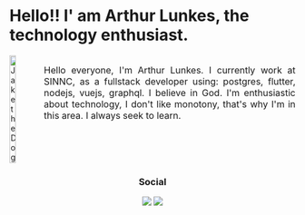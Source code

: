 # Hello!! I' am Arthur Lunkes, the technology enthusiast.

<div style="display: flex; flex-direction: row;">
  <img src="https://github.com/user-attachments/assets/d19b835f-7985-41ca-8da9-d56116ecaea3" width="30%"  alt="Jake the Dog">
  <p style="margin-left: 5%; text-align: justify; font-size: 16px">Hello everyone, I'm Arthur Lunkes. I currently work at SINNC, as a fullstack developer using: postgres, flutter, nodejs, vuejs, graphql. I believe in God. I'm enthusiastic about technology, I don't like monotony, that's why I'm in this area. I always seek to learn.</p>
</div>

<div align="center">
  <h3>Social</h3>
  <a href = "mailto:arthur.lunkes2017@gmail.com"><img src="https://img.shields.io/badge/-Gmail-%23333?style=for-the-badge&logo=gmail&logoColor=white" target="_blank"></a>
  <a href="https://www.linkedin.com/in/arthur-lunkes-332426191/" target="_blank"><img src="https://img.shields.io/badge/-LinkedIn-%230077B5?style=for-the-badge&logo=linkedin&logoColor=white" target="_blank"></a>
</div>
